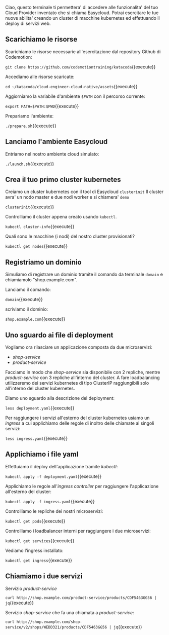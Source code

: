 

Ciao, questo terminale ti permettera' di accedere alle funzionalita' del tuo Cloud Provider inventato che si chiama Easycloud. 
Potrai esercitare le tue nuove abilita' creando un cluster di macchine kubernetes ed effettuando il deploy di servizi web.

## Scarichiamo le risorse
Scarichiamo le risorse necessarie all'esercitazione dal repository Github di Codemotion:

`git clone https://github.com/codemotiontraining/katacoda`{{execute}}

Accediamo alle risorse scaricate:

`cd ~/katacoda/cloud-engineer-cloud-native/assets`{{execute}}

Aggiorniamo la variabile d'ambiente `$PATH` con il percorso corrente:

`export PATH=$PATH:$PWD`{{execute}}

Prepariamo l'ambiente:

`./prepare.sh`{{execute}}

## Lanciamo l'ambiente Easycloud
Entriamo nel nostro ambiente cloud simulato:

`./launch.sh`{{execute}}

## Crea il tuo primo cluster kubernetes
Creiamo un cluster kubernetes con il tool di Easycloud `clusterinit`
Il cluster avra' un nodo master e due nodi worker e si chiamera' `demo`

`clusterinit`{{execute}}

Controlliamo il cluster appena creato usando `kubectl`.

`kubectl cluster-info`{{execute}}

Quali sono le macchine (i nodi) del nostro cluster provisionati?

`kubectl get nodes`{{execute}}

## Registriamo un dominio
Simuliamo di registrare un dominio tramite il comando da terminale `domain` e chiamiamolo "shop.example.com".

Lanciamo il comando:

`domain`{{execute}}

scriviamo il dominio:

`shop.example.com`{{execute}}

## Uno sguardo ai file di deployment

Vogliamo ora rilasciare un applicazione composta da due microservizi: 
- _shop-service_
- _product-service_

Facciamo in modo che _shop-service_ sia disponibile con 2 repliche, mentre _product-service_ con 3 repliche all'interno del cluster.
A fare loadbalancing utilizzeremo dei servizi kubernetes di tipo ClusterIP raggiungibili solo all'interno del cluster kubernetes.

Diamo uno sguardo alla descrizione del deployment:

`less deployment.yaml`{{execute}}

Per raggiungere i servizi all'esterno del cluster kubernetes usiamo un *ingress* a cui applichiamo delle regole di inoltro delle chiamate ai singoli servizi:

`less ingress.yaml`{{execute}}

## Applichiamo i file yaml

Effettuiamo il deploy dell'applicazione tramite *kubectl*: 

`kubectl apply -f deployment.yaml`{{execute}}

Applichiamo le regole all'*ingress controller* per raggiungere l'applicazione all'esterno del cluster:

`kubectl apply -f ingress.yaml`{{execute}}

Controlliamo le repliche dei nostri microservizi:

`kubectl get pods`{{execute}}

Controlliamo i loadbalancer interni per raggiungere i due microservizi:

`kubectl get services`{{execute}}

Vediamo l'ingress installato:

`kubectl get ingress`{{execute}}

## Chiamiamo i due servizi

Servizio _product-service_ 

`curl http://shop.example.com/product-service/products/CDF5463GG56 | jq`{{execute}}

Servizio _shop-service_ che fa una chiamata a _product-service_:

`curl http://shop.example.com/shop-service/v2/shops/WEDD321/products/CDF5463GG56 | jq`{{execute}}




